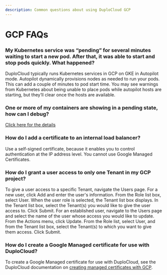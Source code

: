 ```yaml
---
description: Common questions about using DuploCloud GCP
---
```


# GCP FAQs

### My Kubernetes service was “pending” for several minutes waiting to start a new pod. After that, it was able to start and stop pods quickly. What happened?

DuploCloud typically runs Kubernetes services in GCP on GKE in Autopilot mode. Autopilot dynamically provisions nodes as needed to run your pods. This can add a couple of minutes to pod start time. You may see warnings from Kubernetes about being unable to place pods while autopilot hosts are starting, but they’ll clear once the hosts are available.

### One or more of my containers are showing in a pending state, how can I debug? <a href="#id-7-toc-title" id="id-7-toc-title"></a>

[Click here for the details](../aws-user-guide/aws-faq.md#7-toc-title)

### How do I add a certificate to an internal load balancer?

Use a self-signed certificate, because it enables you to control authentication at the IP address level. You cannot use Google Managed Certificates.

### How do I grant a user access to only one Tenant in my GCP project?

To give a user access to a specific Tenant, navigate the Users page. For a new user, click Add and enter the user's information. From the Role list box, select User. When the user role is selected, the Tenant list box displays. In the Tenant list box, select the Tenant(s) you would like to give the user access to. Click Submit. For an established user, navigate to the Users page and select the name of the user whose access you would like to update. From the Actions menu, click Update. From the Role list, select User, and from the Tenant list box, select the Tenant(s) to which you want to give them access. Click Submit.&#x20;

### How do I create a Google Managed certificate for use with DuploCloud?&#x20;

To create a Google Managed certificate for use with DuploCloud, see the DuploCloud documentation on [creating managed certificates with GCP](create-managed-certificates-with-gcp.md).

